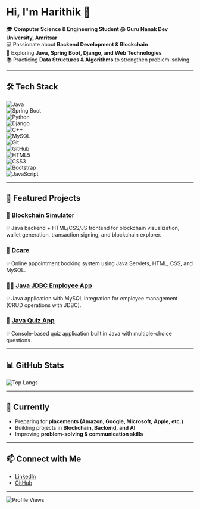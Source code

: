 # Hi, I'm Harithik 👋  

🎓 **Computer Science & Engineering Student @ Guru Nanak Dev University, Amritsar**  
💻 Passionate about **Backend Development & Blockchain**  
🚀 Exploring **Java, Spring Boot, Django, and Web Technologies**  
📚 Practicing **Data Structures & Algorithms** to strengthen problem-solving  

---

## 🛠️ Tech Stack  

![Java](https://img.shields.io/badge/Java-%23ED8B00.svg?style=for-the-badge&logo=java&logoColor=white)  
![Spring Boot](https://img.shields.io/badge/Spring%20Boot-%236DB33F.svg?style=for-the-badge&logo=spring-boot&logoColor=white)  
![Python](https://img.shields.io/badge/Python-%233776AB.svg?style=for-the-badge&logo=python&logoColor=white)  
![Django](https://img.shields.io/badge/Django-%23092E20.svg?style=for-the-badge&logo=django&logoColor=white)  
![C++](https://img.shields.io/badge/C++-%2300599C.svg?style=for-the-badge&logo=cplusplus&logoColor=white)  
![MySQL](https://img.shields.io/badge/MySQL-%2300f.svg?style=for-the-badge&logo=mysql&logoColor=white)  
![Git](https://img.shields.io/badge/Git-%23F05033.svg?style=for-the-badge&logo=git&logoColor=white)  
![GitHub](https://img.shields.io/badge/GitHub-%23121011.svg?style=for-the-badge&logo=github&logoColor=white)  
![HTML5](https://img.shields.io/badge/HTML5-%23E34F26.svg?style=for-the-badge&logo=html5&logoColor=white)  
![CSS3](https://img.shields.io/badge/CSS3-%231572B6.svg?style=for-the-badge&logo=css3&logoColor=white)  
![Bootstrap](https://img.shields.io/badge/Bootstrap-%23563D7C.svg?style=for-the-badge&logo=bootstrap&logoColor=white)  
![JavaScript](https://img.shields.io/badge/JavaScript-%23F7DF1E.svg?style=for-the-badge&logo=javascript&logoColor=black)  

---

## 📂 Featured Projects  

### 🔗 [Blockchain Simulator](https://github.com/harithik2005/BlockchainSimulator)  
  💡 Java backend + HTML/CSS/JS frontend for blockchain visualization, wallet generation, transaction signing, and blockchain explorer.  

### 🏥 [Dcare](https://github.com/harithik2005/Dcare)  
  💡 Online appointment booking system using Java Servlets, HTML, CSS, and MySQL.  

### 👨‍💼 [Java JDBC Employee App](https://github.com/harithik2005/EmployeeApp)  
  💡 Java application with MySQL integration for employee management (CRUD operations with JDBC).  

### 📝 [Java Quiz App](https://github.com/harithik2005/Java-Quiz-App)  
  💡 Console-based quiz application built in Java with multiple-choice questions.  


---


## 📊 GitHub Stats  

![Top Langs](https://github-readme-stats.vercel.app/api/top-langs/?username=harithik2005&layout=compact&theme=tokyonight)  

---

## 🌱 Currently  

- Preparing for **placements (Amazon, Google, Microsoft, Apple, etc.)**  
- Building projects in **Blockchain, Backend, and AI**  
- Improving **problem-solving & communication skills**  

---

## 📫 Connect with Me  

- [LinkedIn](https://www.linkedin.com/in/harithik-sharma-798438222/)  
- [GitHub](https://github.com/harithik2005)  

---

![Profile Views](https://komarev.com/ghpvc/?username=harithik2005&color=blue&style=flat-square) 
